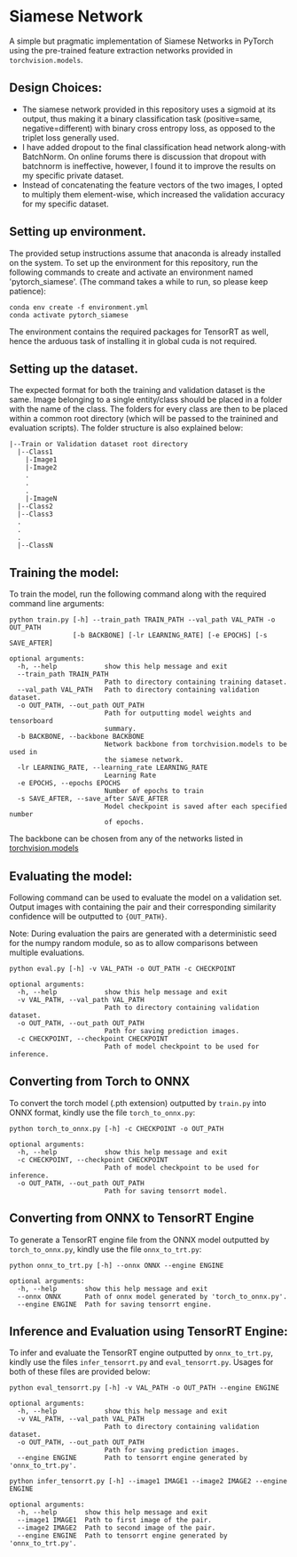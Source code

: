 # Siamese Network 

A simple but pragmatic implementation of Siamese Networks in PyTorch using the pre-trained feature extraction networks provided in ```torchvision.models```. 

## Design Choices:
- The siamese network provided in this repository uses a sigmoid at its output, thus making it a binary classification task (positive=same, negative=different) with binary cross entropy loss, as opposed to the triplet loss generally used. 
- I have added dropout to the final classification head network along-with BatchNorm. On online forums there is discussion that dropout with batchnorm is ineffective, however, I found it to improve the results on my specific private dataset. 
- Instead of concatenating the feature vectors of the two images, I opted to multiply them element-wise, which increased the validation accuracy for my specific dataset.

## Setting up environment.
The provided setup instructions assume that anaconda is already installed on the system. To set up the environment for this repository, run the following commands to create and activate an environment named 'pytorch_siamese'. (The command takes a while to run, so please keep patience):
```
conda env create -f environment.yml
conda activate pytorch_siamese
```
The environment contains the required packages for TensorRT as well, hence the arduous task of installing it in global cuda is not required.

## Setting up the dataset.
The expected format for both the training and validation dataset is the same. Image belonging to a single entity/class should be placed in a folder with the name of the class. The folders for every class are then to be placed within a common root directory (which will be passed to the trainined and evaluation scripts). The folder structure is also explained below:
```
|--Train or Validation dataset root directory
  |--Class1
    |-Image1
    |-Image2
    .
    .
    .
    |-ImageN
  |--Class2
  |--Class3
  .
  .
  .
  |--ClassN
```

## Training the model:
To train the model, run the following command along with the required command line arguments:
```
python train.py [-h] --train_path TRAIN_PATH --val_path VAL_PATH -o OUT_PATH
                [-b BACKBONE] [-lr LEARNING_RATE] [-e EPOCHS] [-s SAVE_AFTER]

optional arguments:
  -h, --help            show this help message and exit
  --train_path TRAIN_PATH
                        Path to directory containing training dataset.
  --val_path VAL_PATH   Path to directory containing validation dataset.
  -o OUT_PATH, --out_path OUT_PATH
                        Path for outputting model weights and tensorboard
                        summary.
  -b BACKBONE, --backbone BACKBONE
                        Network backbone from torchvision.models to be used in
                        the siamese network.
  -lr LEARNING_RATE, --learning_rate LEARNING_RATE
                        Learning Rate
  -e EPOCHS, --epochs EPOCHS
                        Number of epochs to train
  -s SAVE_AFTER, --save_after SAVE_AFTER
                        Model checkpoint is saved after each specified number
                        of epochs.
```
The backbone can be chosen from any of the networks listed in [torchvision.models](https://pytorch.org/vision/stable/models.html)

## Evaluating the model:
Following command can be used to evaluate the model on a validation set. Output images with containing the pair and their corresponding similarity confidence will be outputted to `{OUT_PATH}`.

Note: During evaluation the pairs are generated with a deterministic seed for the numpy random module, so as to allow comparisons between multiple evaluations.

```
python eval.py [-h] -v VAL_PATH -o OUT_PATH -c CHECKPOINT

optional arguments:
  -h, --help            show this help message and exit
  -v VAL_PATH, --val_path VAL_PATH
                        Path to directory containing validation dataset.
  -o OUT_PATH, --out_path OUT_PATH
                        Path for saving prediction images.
  -c CHECKPOINT, --checkpoint CHECKPOINT
                        Path of model checkpoint to be used for inference.
```

## Converting from Torch to ONNX
To convert the torch model (.pth extension) outputted by `train.py` into ONNX format, kindly use the file `torch_to_onnx.py`:
```
python torch_to_onnx.py [-h] -c CHECKPOINT -o OUT_PATH

optional arguments:
  -h, --help            show this help message and exit
  -c CHECKPOINT, --checkpoint CHECKPOINT
                        Path of model checkpoint to be used for inference.
  -o OUT_PATH, --out_path OUT_PATH
                        Path for saving tensorrt model.
```

## Converting from ONNX to TensorRT Engine
To generate a TensorRT engine file from the ONNX model outputted by `torch_to_onnx.py`, kindly use the file `onnx_to_trt.py`:
```
python onnx_to_trt.py [-h] --onnx ONNX --engine ENGINE

optional arguments:
  -h, --help       show this help message and exit
  --onnx ONNX      Path of onnx model generated by 'torch_to_onnx.py'.
  --engine ENGINE  Path for saving tensorrt engine.
```

## Inference and Evaluation using TensorRT Engine:
To infer and evaluate the TensorRT engine outputted by `onnx_to_trt.py`, kindly use the files `infer_tensorrt.py` and `eval_tensorrt.py`. Usages for both of these files are provided below:
```
python eval_tensorrt.py [-h] -v VAL_PATH -o OUT_PATH --engine ENGINE

optional arguments:
  -h, --help            show this help message and exit
  -v VAL_PATH, --val_path VAL_PATH
                        Path to directory containing validation dataset.
  -o OUT_PATH, --out_path OUT_PATH
                        Path for saving prediction images.
  --engine ENGINE       Path to tensorrt engine generated by 'onnx_to_trt.py'.
```

```
python infer_tensorrt.py [-h] --image1 IMAGE1 --image2 IMAGE2 --engine ENGINE

optional arguments:
  -h, --help       show this help message and exit
  --image1 IMAGE1  Path to first image of the pair.
  --image2 IMAGE2  Path to second image of the pair.
  --engine ENGINE  Path to tensorrt engine generated by 'onnx_to_trt.py'.
```

